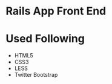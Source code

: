 # Rails App Front End
<h1>Used Following</h1>
<ul>
<li>HTML5</li>
<li>CSS3</li>
<li>LESS</li>
<li>Twitter Bootstrap</li>
</ul>
